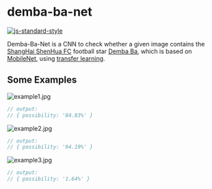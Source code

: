 # demba-ba-net
[![js-standard-style](https://img.shields.io/badge/code%20style-standard-brightgreen.svg)](http://standardjs.com/)

Demba-Ba-Net is a CNN to check whether a given image contains the [ShangHai ShenHua FC](https://en.wikipedia.org/wiki/Shanghai_Greenland_Shenhua_F.C.) football star [Demba Ba](https://en.wikipedia.org/wiki/Demba_Ba), which is based on [MobileNet](https://arxiv.org/abs/1704.04861), using [transfer learning](https://machinelearningmastery.com/transfer-learning-for-deep-learning/).

## Some Examples

![example1.jpg](http://dn-cnode.qbox.me/Fgbjj6SXvOpuDQsiwHf5uQZklmrD)

```js
// output:
// { possibility: '84.83%' }
```

![example2.jpg](http://dn-cnode.qbox.me/FqqpQu3QmNkoUEfLaUI5btEDWmOW)

```js
// output:
// { possibility: '94.19%' }
```

![example3.jpg](http://dn-cnode.qbox.me/FuEAQvnez63k5s6sc3QFsbDQLWws)

```js
// output:
// { possibility: '1.64%' }
```
